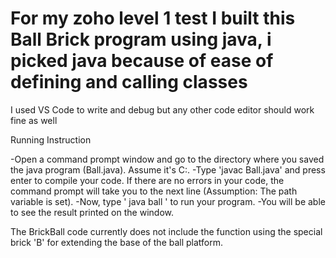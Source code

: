 # For my zoho level 1 test I built this Ball Brick program using java, i picked java because of ease of defining and calling classes
I used VS Code to write and debug but any other code editor should work fine as well

Running Instruction

-Open a command prompt window and go to the directory where you saved the java program (Ball.java). Assume it's C:\.
-Type 'javac Ball.java' and press enter to compile your code. If there are no errors in your code, the command prompt will take you to the next line (Assumption: The path variable is set).
-Now, type ' java ball ' to run your program.
-You will be able to see the result printed on the window.

The BrickBall code currently does not include the function using the special brick 'B' for extending the base of the ball platform.
